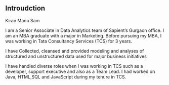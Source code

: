 




## Introudction

Kiran Manu Sam

I am a Senior Associate in Data Analytics team of Sapient’s Gurgaon office. I am an MBA graduate with a major in Marketing. Before pursuing my MBA, I was working in Tata Consultancy Services (TCS) for 3 years.

I have Collected, cleansed and provided modeling and analyses of structured and unstructured data used for major business initiatives

I have handled diverse roles when I was working in TCS such as a developer, support executive and also as a Team Lead. I had worked on Java, HTML,SQL and JavaScript during my tenure in TCS.

